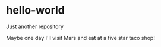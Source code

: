 # hello-world
Just another repository

Maybe one day I'll visit Mars and eat at a five star taco shop!

